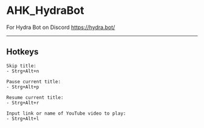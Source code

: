 # AHK_HydraBot
For Hydra Bot on Discord https://hydra.bot/

<hr>

<h2>Hotkeys</h2>

    Skip title:
    - Strg+Alt+n

    Pause current title:
    - Strg+Alt+p

    Resume current title:
    - Strg+Alt+r

    Input link or name of YouTube video to play:
    - Strg+Alt+l